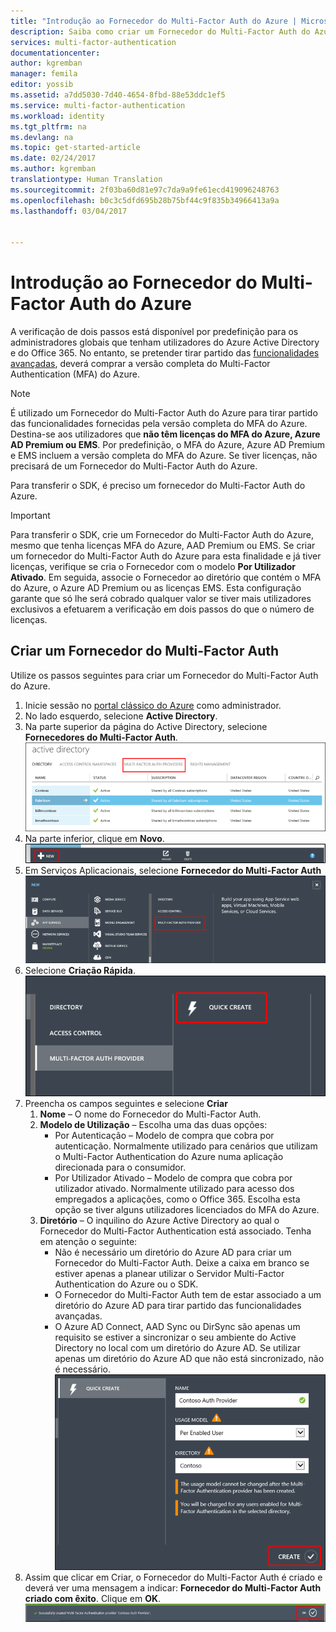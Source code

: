 ```yaml
---
title: "Introdução ao Fornecedor do Multi-Factor Auth do Azure | Microsoft Docs"
description: Saiba como criar um Fornecedor do Multi-Factor Auth do Azure.
services: multi-factor-authentication
documentationcenter: 
author: kgremban
manager: femila
editor: yossib
ms.assetid: a7dd5030-7d40-4654-8fbd-88e53ddc1ef5
ms.service: multi-factor-authentication
ms.workload: identity
ms.tgt_pltfrm: na
ms.devlang: na
ms.topic: get-started-article
ms.date: 02/24/2017
ms.author: kgremban
translationtype: Human Translation
ms.sourcegitcommit: 2f03ba60d81e97c7da9a9fe61ecd419096248763
ms.openlocfilehash: b0c3c5dfd695b28b75bf44c9f835b34966413a9a
ms.lasthandoff: 03/04/2017


---
```

# <a name="getting-started-with-an-azure-multi-factor-auth-provider"></a>Introdução ao Fornecedor do Multi-Factor Auth do Azure
A verificação de dois passos está disponível por predefinição para os administradores globais que tenham utilizadores do Azure Active Directory e do Office 365. No entanto, se pretender tirar partido das [funcionalidades avançadas](multi-factor-authentication-whats-next.md), deverá comprar a versão completa do Multi-Factor Authentication (MFA) do Azure.

> [!NOTE]
> É utilizado um Fornecedor do Multi-Factor Auth do Azure para tirar partido das funcionalidades fornecidas pela versão completa do MFA do Azure. Destina-se aos utilizadores que **não têm licenças do MFA do Azure, Azure AD Premium ou EMS**.  Por predefinição, o MFA do Azure, Azure AD Premium e EMS incluem a versão completa do MFA do Azure.  Se tiver licenças, não precisará de um Fornecedor do Multi-Factor Auth do Azure.

Para transferir o SDK, é preciso um fornecedor do Multi-Factor Auth do Azure.

> [!IMPORTANT]
> Para transferir o SDK, crie um Fornecedor do Multi-Factor Auth do Azure, mesmo que tenha licenças MFA do Azure, AAD Premium ou EMS.  Se criar um fornecedor do Multi-Factor Auth do Azure para esta finalidade e já tiver licenças, verifique se cria o Fornecedor com o modelo **Por Utilizador Ativado**. Em seguida, associe o Fornecedor ao diretório que contém o MFA do Azure, o Azure AD Premium ou as licenças EMS.  Esta configuração garante que só lhe será cobrado qualquer valor se tiver mais utilizadores exclusivos a efetuarem a verificação em dois passos do que o número de licenças.

## <a name="create-a-multi-factor-auth-provider"></a>Criar um Fornecedor do Multi-Factor Auth
Utilize os passos seguintes para criar um Fornecedor do Multi-Factor Auth do Azure.

1. Inicie sessão no [portal clássico do Azure](https://manage.windowsazure.com) como administrador.
2. No lado esquerdo, selecione **Active Directory**.
3. Na parte superior da página do Active Directory, selecione **Fornecedores do Multi-Factor Auth**.
   ![Criar um Fornecedor do MFA](./media/multi-factor-authentication-get-started-auth-provider/authprovider1.png)
4. Na parte inferior, clique em **Novo**.
   ![Criar um Fornecedor do MFA](./media/multi-factor-authentication-get-started-auth-provider/authprovider2.png)
5. Em Serviços Aplicacionais, selecione **Fornecedor do Multi-Factor Auth**
   ![Criar um Fornecedor do MFA](./media/multi-factor-authentication-get-started-auth-provider/authprovider3.png)
6. Selecione **Criação Rápida**.
   ![Criar um Fornecedor do MFA](./media/multi-factor-authentication-get-started-auth-provider/authprovider4.png)
7. Preencha os campos seguintes e selecione **Criar**
   1. **Nome** – O nome do Fornecedor do Multi-Factor Auth.
   2. **Modelo de Utilização** – Escolha uma das duas opções:
      * Por Autenticação – Modelo de compra que cobra por autenticação. Normalmente utilizado para cenários que utilizam o Multi-Factor Authentication do Azure numa aplicação direcionada para o consumidor.
      * Por Utilizador Ativado – Modelo de compra que cobra por utilizador ativado. Normalmente utilizado para acesso dos empregados a aplicações, como o Office 365. Escolha esta opção se tiver alguns utilizadores licenciados do MFA do Azure.
   3. **Diretório** – O inquilino do Azure Active Directory ao qual o Fornecedor do Multi-Factor Authentication está associado. Tenha em atenção o seguinte:
      * Não é necessário um diretório do Azure AD para criar um Fornecedor do Multi-Factor Auth. Deixe a caixa em branco se estiver apenas a planear utilizar o Servidor Multi-Factor Authentication do Azure ou o SDK.
      * O Fornecedor do Multi-Factor Auth tem de estar associado a um diretório do Azure AD para tirar partido das funcionalidades avançadas.
      * O Azure AD Connect, AAD Sync ou DirSync são apenas um requisito se estiver a sincronizar o seu ambiente do Active Directory no local com um diretório do Azure AD.  Se utilizar apenas um diretório do Azure AD que não está sincronizado, não é necessário.
        ![Criar um Fornecedor do MFA](./media/multi-factor-authentication-get-started-auth-provider/authprovider5.png)
8. Assim que clicar em Criar, o Fornecedor do Multi-Factor Auth é criado e deverá ver uma mensagem a indicar: **Fornecedor do Multi-Factor Auth criado com êxito**. Clique em **OK**.
   ![Criar um Fornecedor do MFA](./media/multi-factor-authentication-get-started-auth-provider/authprovider6.png)


